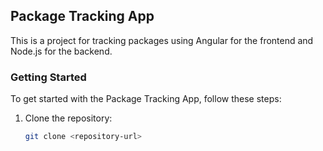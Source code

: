 ## Package Tracking App

This is a project for tracking packages using Angular for the frontend and Node.js for the backend.

### Getting Started

To get started with the Package Tracking App, follow these steps:

1. Clone the repository:

   ```bash
   git clone <repository-url>
